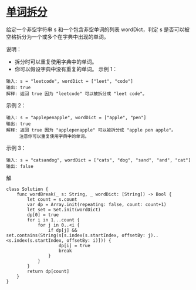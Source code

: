 # [单词拆分](https://leetcode-cn.com/problems/word-break/)

给定一个非空字符串 s 和一个包含非空单词的列表 wordDict，判定 s 是否可以被空格拆分为一个或多个在字典中出现的单词。

说明：

* 拆分时可以重复使用字典中的单词。
* 你可以假设字典中没有重复的单词。
示例 1：
```
输入: s = "leetcode", wordDict = ["leet", "code"]
输出: true
解释: 返回 true 因为 "leetcode" 可以被拆分成 "leet code"。
```
示例 2：
```
输入: s = "applepenapple", wordDict = ["apple", "pen"]
输出: true
解释: 返回 true 因为 "applepenapple" 可以被拆分成 "apple pen apple"。
     注意你可以重复使用字典中的单词。
```
示例 3：
```
输入: s = "catsandog", wordDict = ["cats", "dog", "sand", "and", "cat"]
输出: false
```

解
```
class Solution {
    func wordBreak(_ s: String, _ wordDict: [String]) -> Bool {
        let count = s.count
        var dp = Array.init(repeating: false, count: count+1)
        let set = Set.init(wordDict)
        dp[0] = true
        for i in 1...count {
            for j in 0..<i {
                if dp[j] && set.contains(String(s[s.index(s.startIndex, offsetBy: j)..<s.index(s.startIndex, offsetBy: i)])) {
                    dp[i] = true
                    break
                }
            }
        }
        return dp[count]
    }
}
```
